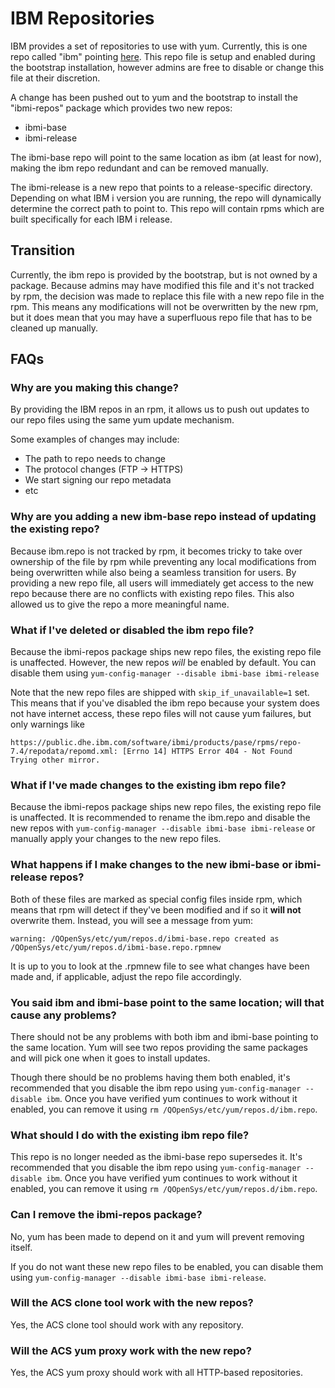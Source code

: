 # IBM Repositories

IBM provides a set of repositories to use with yum. Currently, this is one repo called "ibm" pointing [here](https://public.dhe.ibm.com/software/ibmi/products/pase/rpms/repo). This repo file is setup and enabled during the bootstrap
installation, however admins are free to disable or change this file at their discretion.

A change has been pushed out to yum and the bootstrap to install the "ibmi-repos" package which provides two new repos:
- ibmi-base
- ibmi-release

The ibmi-base repo will point to the same location as ibm (at least for now), making the ibm repo redundant and can be removed manually.

The ibmi-release is a new repo that points to a release-specific directory. Depending on what IBM i version you are running, the repo will dynamically determine the correct path to point to. This repo will contain rpms which are built specifically for each IBM i release.


## Transition

Currently, the ibm repo is provided by the bootstrap, but is not owned by a package. Because admins may have modified this file and it's not tracked by rpm, the decision was made to replace this file with a new repo file in the rpm. This means any modifications will not be overwritten by the new rpm, but it does mean that you may have a superfluous repo file that has to be cleaned up manually.


## FAQs

### Why are you making this change?

By providing the IBM repos in an rpm, it allows us to push out updates to our repo files using the same yum update mechanism.


Some examples of changes may include:

- The path to repo needs to change
- The protocol changes (FTP -> HTTPS)
- We start signing our repo metadata
- etc


### Why are you adding a new ibm-base repo instead of updating the existing repo?

Because ibm.repo is not tracked by rpm, it becomes tricky to take over ownership of the file by rpm while preventing any local modifications from being overwritten while also being a seamless transition for users. By providing a new repo file, all users will immediately get access to the new repo because there are no conflicts with existing repo files. This also allowed us to give the repo a more meaningful name.

### What if I've deleted or disabled the ibm repo file?

Because the ibmi-repos package ships new repo files, the existing repo file is unaffected. However, the new repos _will_ be enabled by default. You can disable them using `yum-config-manager --disable ibmi-base ibmi-release`

Note that the new repo files are shipped with `skip_if_unavailable=1` set. This means that if you've disabled the ibm repo because your system does not have internet access, these repo files will not cause yum failures, but only warnings like

```text
https://public.dhe.ibm.com/software/ibmi/products/pase/rpms/repo-7.4/repodata/repomd.xml: [Errno 14] HTTPS Error 404 - Not Found
Trying other mirror.
```

### What if I've made changes to the existing ibm repo file?

Because the ibmi-repos package ships new repo files, the existing repo file is unaffected. It is recommended to rename the ibm.repo and disable the new repos with `yum-config-manager --disable ibmi-base ibmi-release` or manually apply your changes to the new repo files.

### What happens if I make changes to the new ibmi-base or ibmi-release repos?

Both of these files are marked as special config files inside rpm, which means that rpm will detect if they've been modified and if so it **will not** overwrite them. Instead, you will see a message from yum:

```text
warning: /QOpenSys/etc/yum/repos.d/ibmi-base.repo created as /QOpenSys/etc/yum/repos.d/ibmi-base.repo.rpmnew
```

It is up to you to look at the .rpmnew file to see what changes have been made and, if applicable, adjust the repo file accordingly.

### You said ibm and ibmi-base point to the same location; will that cause any problems?

There should not be any problems with both ibm and ibmi-base pointing to the same location. Yum will see two repos providing the same packages and will pick one when it goes to install updates.

Though there should be no problems having them both enabled, it's recommended that you disable the ibm repo using `yum-config-manager --disable ibm`. Once you have verified yum continues to work without it enabled, you can remove it using `rm /QOpenSys/etc/yum/repos.d/ibm.repo`.

### What should I do with the existing ibm repo file?

This repo is no longer needed as the ibmi-base repo supersedes it. It's recommended that you disable the ibm repo using `yum-config-manager --disable ibm`. Once you have verified yum continues to work without it enabled, you can remove it using `rm /QOpenSys/etc/yum/repos.d/ibm.repo`.

### Can I remove the ibmi-repos package?

No, yum has been made to depend on it and yum will prevent removing itself.

If you do not want these new repo files to be enabled, you can disable them using `yum-config-manager --disable ibmi-base ibmi-release`.

### Will the ACS clone tool work with the new repos?

Yes, the ACS clone tool should work with any repository.

### Will the ACS yum proxy work with the new repo?

Yes, the ACS yum proxy should work with all HTTP-based repositories.

